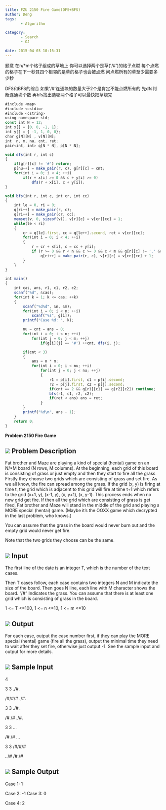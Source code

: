 ```yaml
---
title: FZU 2150 Fire Game(DFS+BFS)
author: Deng
tags: 
       - Algorithm

category: 
       - Search
       - OJ

date: 2015-04-03 10:16:31
---
```

题意 在n/*m个格子组成的草地上 你可以选择两个是草('/#')的格子点燃 每个点燃的格子在下一秒其四个相邻的是草的格子也会被点燃 问点燃所有的草至少需要多少秒

DFS和BFS的综合 如果'/#‘连通块的数量大于2个是肯定不能点燃所有的 先dfs判断连通块个数 再bfs找出选哪两个格子可以最快把草烧完

```js 
#include <map>
#include <cstdio>
#include <cstring>
using namespace std;
const int N = 12;
int x[] = {0, 0, -1, 1};
int y[] = { -1, 1, 0, 0};
char g[N][N] , v[N][N];
int  n, m, nu, cnt, ret;
pair<int, int> q[N * N], p[N * N];

void dfs(int r, int c)
{
    if(g[r][c] != '#') return;
    p[nu++] = make_pair(r, c), g[r][c] = cnt;
    for(int i = 0; i < 4; ++i)
        if(r + x[i] >= 0 && c + y[i] >= 0)
            dfs(r + x[i], c + y[i]);
}

void bfs(int r, int c, int cr, int cc)
{
    int le = 0, ri = 0;
    q[ri++] = make_pair(r, c);
    q[ri++] = make_pair(cr, cc);
    memset(v, 0, sizeof(v)), v[r][c] = v[cr][cc] = 1;
    while(le < ri)
    {
        cr = q[le].first, cc = q[le++].second, ret = v[cr][cc];
        for(int i = 0; i < 4; ++i)
        {
            r = cr + x[i], c = cc + y[i];
            if (r >= 0 && r < n && c >= 0 && c < m && g[r][c] != '.' && !v[r][c])
                q[ri++] = make_pair(r, c), v[r][c] = v[cr][cc] + 1;
        }
    }
}

int main()
{
    int cas, ans, r1, c1, r2, c2;
    scanf("%d", &cas);
    for(int k = 1; k <= cas; ++k)
    {
        scanf("%d%d", &n, &m);
        for(int i = 0; i < n; ++i)
            scanf("%s", g[i]);
        printf("Case %d: ", k);

        nu = cnt = ans = 0;
        for(int i = 0; i < n; ++i)
            for(int j = 0; j < m; ++j)
                if(g[i][j] == '#') ++cnt, dfs(i, j);

        if(cnt < 3)
        {
            ans = n * m;
            for(int i = 0; i < nu; ++i)
                for(int j = 0; j < nu; ++j)
                {
                    r1 = p[i].first, c1 = p[i].second;
                    r2 = p[j].first, c2 = p[j].second;
                    if(cnt == 2 && g[r1][c1] == g[r2][c2]) continue;
                    bfs(r1, c1, r2, c2);
                    if(ret < ans) ans = ret;
                }
        }
        printf("%d\n", ans - 1);
    }
    return 0;
}
```

**Problem 2150 Fire Game**
## ![](../images/cn-image-prodesc.gif.png) Problem Description

Fat brother and Maze are playing a kind of special (hentai) game on an N/*M board (N rows, M columns). At the beginning, each grid of this board is consisting of grass or just empty and then they start to fire all the grass. Firstly they choose two grids which are consisting of grass and set fire. As we all know, the fire can spread among the grass. If the grid (x, y) is firing at time t, the grid which is adjacent to this grid will fire at time t+1 which refers to the grid (x+1, y), (x-1, y), (x, y+1), (x, y-1). This process ends when no new grid get fire. If then all the grid which are consisting of grass is get fired, Fat brother and Maze will stand in the middle of the grid and playing a MORE special (hentai) game. (Maybe it’s the OOXX game which decrypted in the last problem, who knows.)

You can assume that the grass in the board would never burn out and the empty grid would never get fire.

Note that the two grids they choose can be the same.

## ![](../images/cn-image-prodesc.gif.png) Input

The first line of the date is an integer T, which is the number of the text cases.

Then T cases follow, each case contains two integers N and M indicate the size of the board. Then goes N line, each line with M character shows the board. “/#” Indicates the grass. You can assume that there is at least one grid which is consisting of grass in the board.

1 <= T <=100, 1 <= n <=10, 1 <= m <=10

## ![](../images/cn-image-prodesc.gif.png) Output

For each case, output the case number first, if they can play the MORE special (hentai) game (fire all the grass), output the minimal time they need to wait after they set fire, otherwise just output -1. See the sample input and output for more details.

## ![](../images/cn-image-prodesc.gif.png) Sample Input

4

3 3
./#.

/#/#/#
./#.

3 3
./#.

/#./#
./#.

3 3
...

/#./#
...

3 3
/#/#/#

../#
/#./#

## ![](../images/cn-image-prodesc.gif.png) Sample Output

Case 1: 1

Case 2: -1
Case 3: 0

Case 4: 2